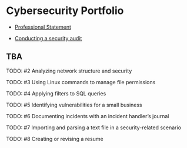 # Cybersecurity Portfolio

- [Professional Statement](Portfolio/ProfessionalStatement.md)

- [Conducting a security audit](Portfolio/SecurityAudit.md)

## TBA

TODO: #2 Analyzing network structure and security

TODO: #3 Using Linux commands to manage file permissions

TODO: #4 Applying filters to SQL queries

TODO: #5 Identifying vulnerabilities for a small business

TODO: #6 Documenting incidents with an incident handler’s journal

TODO: #7 Importing and parsing a text file in a security-related scenario

TODO: #8 Creating or revising a resume
